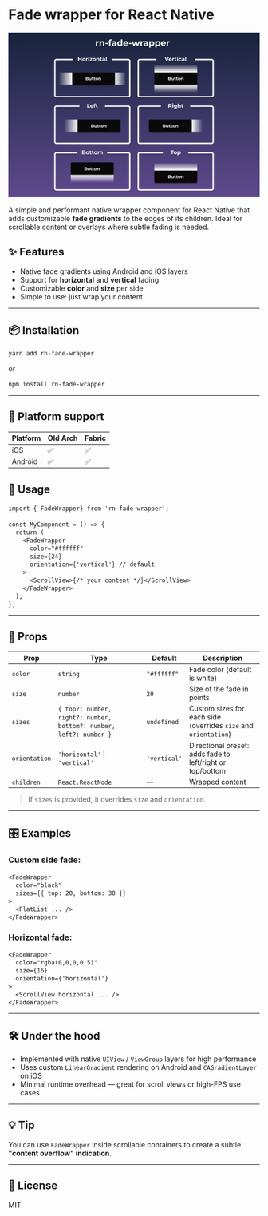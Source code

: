 # Fade wrapper for React Native
<p align="center">
<img src="./assets/img.png" width="700" alt="react-native-auto-skeleton demo" />
</p>

A simple and performant native wrapper component for React Native that adds customizable **fade gradients** to the edges of its children. Ideal for scrollable content or overlays where subtle fading is needed.

## ✨ Features

- Native fade gradients using Android and iOS layers
- Support for **horizontal** and **vertical** fading
- Customizable **color** and **size** per side
- Simple to use: just wrap your content

---

## 📦 Installation

```bash
yarn add rn-fade-wrapper
```

or

```bash
npm install rn-fade-wrapper
```

---

## 📱 Platform support

| Platform | Old Arch | Fabric |
|----------|----------|--------|
| iOS      | ✅        | ✅      |
| Android  | ✅        | ✅      |

## 🚀 Usage

```tsx
import { FadeWrapper} from 'rn-fade-wrapper';

const MyComponent = () => {
  return (
    <FadeWrapper
      color="#ffffff"
      size={24}
      orientation={'vertical'} // default
    >
      <ScrollView>{/* your content */}</ScrollView>
    </FadeWrapper>
  );
};
```

---

## 🧹 Props

| Prop         | Type                       | Default              | Description |
|--------------|----------------------------|----------------------|-------------|
| `color`      | `string`                   | `"#ffffff"`          | Fade color (default is white) |
| `size`       | `number`                   | `20`                 | Size of the fade in points |
| `sizes`      | `{ top?: number, right?: number, bottom?: number, left?: number }` | `undefined` | Custom sizes for each side (overrides `size` and `orientation`) |
| `orientation`| `'horizontal'` \| `'vertical'` | `'vertical'`     | Directional preset: adds fade to left/right or top/bottom |
| `children`   | `React.ReactNode`          | —                    | Wrapped content |

> If `sizes` is provided, it overrides `size` and `orientation`.

---

## 🎛 Examples

### Custom side fade:

```tsx
<FadeWrapper
  color="black"
  sizes={{ top: 20, bottom: 30 }}
>
  <FlatList ... />
</FadeWrapper>
```

### Horizontal fade:

```tsx
<FadeWrapper
  color="rgba(0,0,0,0.5)"
  size={16}
  orientation={'horizontal'}
>
  <ScrollView horizontal ... />
</FadeWrapper>
```

---

## 🛠 Under the hood

- Implemented with native `UIView` / `ViewGroup` layers for high performance
- Uses custom `LinearGradient` rendering on Android and `CAGradientLayer` on iOS
- Minimal runtime overhead — great for scroll views or high-FPS use cases

---

## 💡 Tip

You can use `FadeWrapper` inside scrollable containers to create a subtle **"content overflow" indication**.

---

## 📓 License

MIT

